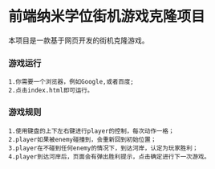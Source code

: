 
前端纳米学位街机游戏克隆项目
===============================

本项目是一款基于网页开发的街机克隆游戏。

### 游戏运行
	1.你需要一个浏览器，例如Google,或者百度;
	2.点击index.html即可运行。

### 游戏规则
	1.使用键盘的上下左右键进行player的控制，每次动作一格；
	2.player如果被enemy碰撞到，会重新回到初始位置；
	3.player在不碰到任何enemy的情况下，到达河岸，认定为玩家胜利；
	4.player到达河岸后，页面会有弹出胜利提示，点击确定进行下一次游戏。
